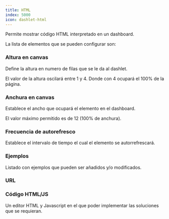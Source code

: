 ```yaml
---
title: HTML
index: 5000
icon: dashlet-html
---
```


Permite mostrar código HTML interpretado en un dashboard.

La lista de elementos que se pueden configurar son:

### Altura en canvas

Define la altura en numero de filas que se le da al dashlet.

El valor de la altura oscilará entre 1 y 4. Donde con 4 ocupará el 100% de la página.

### Anchura en canvas

Establece el ancho que ocupará el elemento en el dashboard.

El valor máximo permitido es de 12 (100% de anchura).

### Frecuencia de autorefresco

Establece el intervalo de tiempo el cual el elemento se autorrefrescará.

### Ejemplos

Listado con ejemplos que pueden ser añadidos y/o modificados.

### URL

### Código HTML/JS

Un editor HTML y Javascript en el que poder implementar las soluciones que se requieran.
